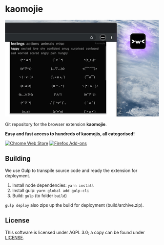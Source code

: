 # kaomojie

![screenshot](assets/screenshots/01.png)

Git repository for the browser extension **kaomojie**.

**Easy and fast access to hundreds of kaomojis, all categorised!**

[![Chrome Web Store](https://developer.chrome.com/webstore/images/ChromeWebStore_BadgeWBorder_v2_206x58.png)](https://chrome.google.com/webstore/detail/kaomojie/lmejjdlbclkidnpmcoknihonapppadid)
[![Firefox Add-ons](https://addons.cdn.mozilla.net/static/img/addons-buttons/AMO-button_1.png)](https://addons.mozilla.org/en-US/firefox/addon/kaomojie/)

## Building

We use Gulp to transpile source code and ready the extension for deployment.

1. Install node dependencies: `yarn install`
2. Install gulp: `yarn global add gulp-cli`
3. Build: `gulp` (to folder `build`)

`gulp deploy` also zips up the build for deployment (build/archive.zip).

## License

This software is licensed under AGPL 3.0; a copy can be found under [LICENSE](LICENSE).
